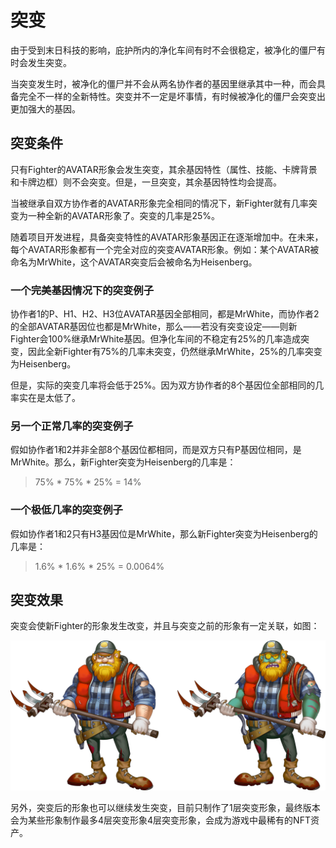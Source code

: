 # 突变

由于受到末日科技的影响，庇护所内的净化车间有时不会很稳定，被净化的僵尸有时会发生突变。

当突变发生时，被净化的僵尸并不会从两名协作者的基因里继承其中一种，而会具备完全不一样的全新特性。突变并不一定是坏事情，有时候被净化的僵尸会突变出更加强大的基因。

## 突变条件

只有Fighter的AVATAR形象会发生突变，其余基因特性（属性、技能、卡牌背景和卡牌边框）则不会突变。但是，一旦突变，其余基因特性均会提高。

当被继承自双方协作者的AVATAR形象完全相同的情况下，新Fighter就有几率突变为一种全新的AVATAR形象了。突变的几率是25%。

随着项目开发进程，具备突变特性的AVATAR形象基因正在逐渐增加中。在未来，每个AVATAR形象都有一个完全对应的突变AVATAR形象。例如：某个AVATAR被命名为MrWhite，这个AVATAR突变后会被命名为Heisenberg。

### 一个完美基因情况下的突变例子

协作者1的P、H1、H2、H3位AVATAR基因全部相同，都是MrWhite，而协作者2的全部AVATAR基因位也都是MrWhite，那么——若没有突变设定——则新Fighter会100%继承MrWhite基因。但净化车间的不稳定有25%的几率造成突变，因此全新Fighter有75%的几率未突变，仍然继承MrWhite，25%的几率突变为Heisenberg。

但是，实际的突变几率将会低于25%。因为双方协作者的8个基因位全部相同的几率实在是太低了。

### 另一个正常几率的突变例子

假如协作者1和2并非全部8个基因位都相同，而是双方只有P基因位相同，是MrWhite。那么，新Fighter突变为Heisenberg的几率是：

> 75% \* 75% \* 25% = 14%

### 一个极低几率的突变例子

假如协作者1和2只有H3基因位是MrWhite，那么新Fighter突变为Heisenberg的几率是：

> 1.6% \* 1.6% \* 25% = 0.0064%

## 突变效果

突变会使新Fighter的形象发生改变，并且与突变之前的形象有一定关联，如图：

![&#x56FE;&#xFF1A;&#x6B63;&#x5E38;AVATAR&#x4E0E;&#x7A81;&#x53D8;&#x540E;AVATAR](../.gitbook/assets/1.png)

另外，突变后的形象也可以继续发生突变，目前只制作了1层突变形象，最终版本会为某些形象制作最多4层突变形象4层突变形象，会成为游戏中最稀有的NFT资产。


